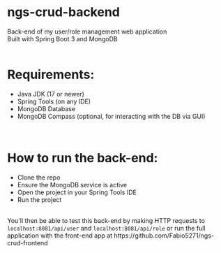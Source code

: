 # ngs-crud-backend
Back-end of my user/role management web application</br>
Built with Spring Boot 3 and MongoDB</br>
</br>

# Requirements:
- Java JDK (17 or newer)</br>
- Spring Tools (on any IDE)</br>
- MongoDB Database</br>
- MongoDB Compass (optional, for interacting with the DB via GUI)</br>
</br>

# How to run the back-end:
- Clone the repo</br>
- Ensure the MongoDB service is active</br>
- Open the project in your Spring Tools IDE</br>
- Run the project</br>
</br>
You'll then be able to test this back-end by making HTTP requests to <code>localhost:8081/api/user</code> and <code>localhost:8081/api/role</code> or run the full application with the front-end app at https://github.com/Fabio5271/ngs-crud-frontend
